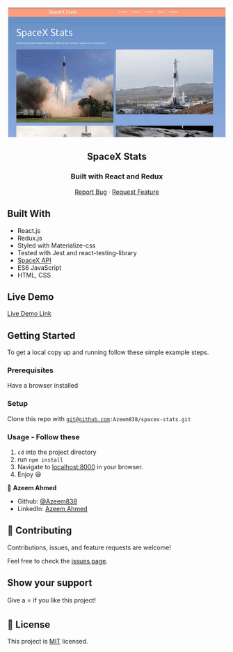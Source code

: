 <p align="center">
  <a>
    <p align="center"> <img src="./spacex-stats-screenshot-new.gif" alt="spacex-stats"> </p>
  </a>

  <h2 align="center">SpaceX Stats</h2>
  <h3 align="center">Built with React and Redux</h3>

  <p align="center">
    <a href="https://github.com/Azeem838/spacex-stats/issues">Report Bug</a>
    · 
    <a href="https://github.com/Azeem838/spacex-stats/issues">Request Feature</a>
  </p>
</p>

## Built With

- React.js
- Redux.js
- Styled with Materialize-css
- Tested with Jest and react-testing-library
- [SpaceX API](https://github.com/r-spacex/SpaceX-API)
- ES6 JavaScript
- HTML, CSS

## Live Demo

[Live Demo Link](https://spacex-stats-azeem.herokuapp.com/)

## Getting Started

To get a local copy up and running follow these simple example steps.

### Prerequisites

Have a browser installed

### Setup

Clone this repo with <code>git@github.com:Azeem838/spacex-stats.git</code>

### Usage - Follow these

1. <code>cd</code> into the project directory
2. run <code>npm install</code>
3. Navigate to [localhost:8000](http://localhost:3000) in your browser.
4. Enjoy :smiley:

:bust_in_silhouette: **Azeem Ahmed**

- Github: [@Azeem838](https://github.com/Azeem838)
- LinkedIn: [Azeem Ahmed](www.linkedin.com/in/azeemmahmed)

## 🤝 Contributing

Contributions, issues, and feature requests are welcome!

Feel free to check the [issues page](https://github.com/Azeem838/spacex-stats/issues).

## Show your support

Give a ⭐️ if you like this project!

## 📝 License

This project is [MIT](lic.url) licensed.
